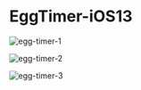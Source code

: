 # EggTimer-iOS13

![egg-timer-1](https://github.com/pradyotprksh/development_learning/blob/main/ios/ios_angela_udemy/EggTimer-iOS13/EggTimer-iOS13_1.png)

![egg-timer-2](https://github.com/pradyotprksh/development_learning/blob/main/ios/ios_angela_udemy/EggTimer-iOS13/EggTimer-iOS13_2.png)

![egg-timer-3](https://github.com/pradyotprksh/development_learning/blob/main/ios/ios_angela_udemy/EggTimer-iOS13/EggTimer-iOS13_3.png)
